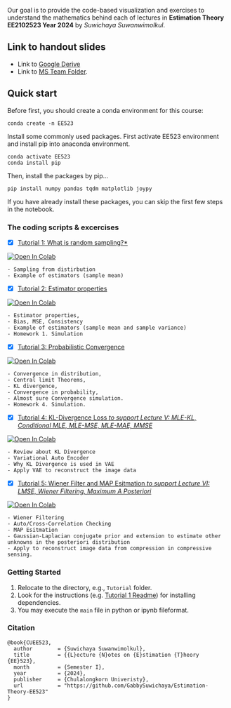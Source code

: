  

Our goal is to provide the code-based visualization and exercises to understand the mathematics behind each of lectures in **Estimation Theory EE2102523 Year 2024** by *Suwichaya Suwanwimolkul*.


## Link to handout slides

- Link to [Google Derive](https://drive.google.com/drive/folders/1ay16iXuyqeCj_OQwCk_2MEGkXoVsAEs1?usp=sharing)   
- Link to [MS Team Folder](https://teams.microsoft.com/_#/school/FileBrowserTabApp/General?groupId=2d8dd0eb-8fac-4cdb-8dd7-d70a1e9ab3b4&threadId=19:KkkpzATb2QVQXJ7M_IP5WYUzIkOVGtQLC2BX0QROmd01@thread.tacv2&ctx=channel). 

## Quick start

Before first, you should create a conda environment for this course:

```
conda create -n EE523
```

Install some commonly used packages. 
First activate EE523 environment and install pip into anaconda environment. 

```
conda activate EE523
conda install pip 
```

Then, install the packages by pip... 

``` 
pip install numpy pandas tqdm matplotlib joypy
```

If you have already install these packages, you can skip the first few steps in the notebook.  



### The coding scripts & excercises 



- [x] [Tutorial 1: What is random sampling?* ](Tutorial1/main.ipynb) 

<a target="_blank" href="https://colab.research.google.com/github/GabbySuwichaya/Estimation-Theory-EE523/blob/master/Tutorial1/main.ipynb">
  <img src="https://colab.research.google.com/assets/colab-badge.svg" alt="Open In Colab"/>
</a>

    - Sampling from distirbution
    - Example of estimators (sample mean) 
 
- [x] [Tutorial 2: Estimator properties](Tutorial2/main.ipynb) 

<a target="_blank" href="https://colab.research.google.com/github/GabbySuwichaya/Estimation-Theory-EE523/blob/master/Tutorial2/main.ipynb">
  <img src="https://colab.research.google.com/assets/colab-badge.svg" alt="Open In Colab"/>
</a>

    - Estimator properties, 
    - Bias, MSE, Consistency 
    - Example of estimators (sample mean and sample variance)  
    - Homework 1. Simulation 

- [x] [Tutorial 3: Probabilistic Convergence](Tutorial3/main.ipynb) 

<a target="_blank" href="https://colab.research.google.com/github/GabbySuwichaya/Estimation-Theory-EE523/blob/master/Tutorial3/main.ipynb">
  <img src="https://colab.research.google.com/assets/colab-badge.svg" alt="Open In Colab"/>
</a>

    - Convergence in distribution, 
    - Central limit Theorems, 
    - KL divergence, 
    - Convergence in probability, 
    - Almost sure Convergence simulation. 
    - Homework 4. Simulation. 

- [x] [Tutorial 4: KL-Divergence Loss *to support Lecture V: MLE-KL, Conditional MLE,  MLE-MSE, MLE-MAE, MMSE*](Tutorial4/main.ipynb) 

<a target="_blank" href="https://colab.research.google.com/github/GabbySuwichaya/Estimation-Theory-EE523/blob/master/Tutorial4/main.ipynb">
  <img src="https://colab.research.google.com/assets/colab-badge.svg" alt="Open In Colab"/>
</a>

    - Review about KL Divergence 
    - Variational Auto Encoder
    - Why KL Divergence is used in VAE
    - Apply VAE to reconstruct the image data

- [x] [Tutorial 5: Wiener Filter and MAP Esitmation *to support Lecture VI: LMSE, Wiener Filtering, Maximum A Posteriori*](Tutorial5/main.ipynb)

<a target="_blank" href="https://colab.research.google.com/github/GabbySuwichaya/Estimation-Theory-EE523/blob/master/Tutorial5/main.ipynb">
  <img src="https://colab.research.google.com/assets/colab-badge.svg" alt="Open In Colab"/>
</a>

    - Wiener Filtering
    - Auto/Cross-Correlation Checking 
    - MAP Esitmation 
    - Gaussian-Laplacian conjugate prior and extension to estimate other unknowns in the posteriori distribution
    - Apply to reconstruct image data from compression in compressive sensing.

<!-- - [x] [Coding: System Checking for Jypyter Notebook Grading*](Coding/Step0_Testing.ipynb)

<a target="_blank" href="https://colab.research.google.com/github/GabbySuwichaya/Estimation-Theory-EE523/blob/master/Coding/Step0_Testing.ipynb">
  <img src="https://colab.research.google.com/assets/colab-badge.svg" alt="Open In Colab"/>
</a>

    - Please follow the following steps, so that I can check if the system is working fine for the actual grading. 
    - Please implement your work in the provided `.ipynb` file.   
    - Once you finished, put the current folder that contains your `.ipynb` file into a new folder that has  your student id  as the folder name.  
    - For example,  `6470160121/Coding/Step0_Testing.ipynb` (VERY IMPORTANT) 
    - When you finished, please zip the folder (`6470160121.zip`) and submit it into  `Testing_NotebookGrading` folder in MS Team Folder  -->

<!-- - [x] [Homework 4](Homework4/simulation.ipynb)   

<a target="_blank" href="https://colab.research.google.com/github/GabbySuwichaya/Estimation-Theory-EE523/blob/master/Homework4/simulation.ipynb">
  <img src="https://colab.research.google.com/assets/colab-badge.svg" alt="Open In Colab"/>
</a>  -->

<!-- Total scores is 30 that is to be collected as 20 scores for your Homework 4.  

Please read [Homework4 Readme](Homework4/Readme.md) carefully 

    - You can also visit the simulation homework with the attached google collab link.    
    - Deadline 06/12/2023 
       -->

### Getting Started

1. Relocate to the directory, e.g., `Tutorial` folder.
2. Look for the  instructions (e.g. [Tutorial 1 Readme](Tutorial1/Readme.md)) for installing dependencies. 
3. You may execute the `main` file in python or ipynb fileformat. 

 

### Citation 

```
@book{CUEE523,
  author        = {Suwichaya Suwanwimolkul},
  title         = {{L}ecture {N}otes on {E}stimation {T}heory {EE}523},
  month         = {Semester I},
  year          = {2024},
  publisher     = {Chulalongkorn Univeristy},
  url           = "https://github.com/GabbySuwichaya/Estimation-Theory-EE523"
}
```